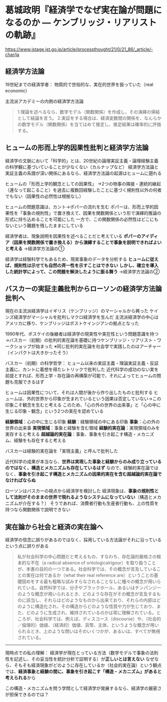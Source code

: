 # 葛城政明『経済学でなぜ実在論が問題になるのか ― ケンブリッジ・リアリストの軌跡』

<https://www.jstage.jst.go.jp/article/processthought/21/0/21_86/_article/-char/ja>

## 経済学方法論

19世紀までの経済学者：
物質的で世俗的な、実在的世界を扱っていた（real economic）

主流派アカデミーの内側の経済学方法論
> 1.理論を述べるなら、数学モデル（関数関係）を作成し、その演繹の帰結として結論を言う。
> 2.実証をする場合は、経済変数間の関係を、なんらかの数学モデル（関数関係）を当てはめて推定し、推定結果は確率的に評価する。

## ヒュームの形而上学的因果性批判と経済学方法論

経済学の文脈において「科学的」とは、20世紀の論理実証主義・論理経験主義の科学観に基づいていることが少なくない（カルナップなど）
経済学方法論と実証主義の系譜が深い関係にあるなら、経済学方法論の起源はヒュームに遡れる

ヒュームの「形而上学的観念としての因果性」
→2つの物事の隣接・連続的継起（連なって起こること）を過去に複数回経験したことに基づく規則性以外の何者でもない（因果性の必然性は根拠なし）

ヒュームの問題意識は、カント→ポパーの流れを生む
ポパーは、形而上学的因果性を「事象の規則性」で置き換えて、因果を関数関係という形で演繹的推論の形式に持ち込めることを可能にした
一方で、この関数関係の必然性はどこにもないという難題を残したままにしている

経済学者は、現象説明を因果性を述べることだと考えている
**ポパーのアイディア（因果を関数関係で置き換える）から演繹することで事象を説明できればよいと考える**
→経済学方法論の①

経済学は経験科学でもあるため、現実事象のデータを分析する
**ヒュームに従えば、規則性は示せても自然の斉一性を示すことはできない**
**しかし、確立を導入した統計学によって、この問題を解決したように振る舞う**
→経済学方法論の②

## バスカーの実証主義批判からローソンの経済学方法論批判へ

現在の主流派経済学はイギリス（ケンブリッジ）のマーシャルから興った
ケインズ経済学がマーシャルを批判しマクロ経済学を生んだ
主流派経済学の中心はアメリカに移り、ケンブリッジはポストケインジアンの拠点となった

1990年代、ポスケイの後継者は経済学の現実性や実在性という問題意識を持つ
→バスカー（初期）の批判的実在論を基礎に持つケンブリッジ・リアリスト・ワークショップが始まった
※同じ批判的実在論を社会学で実践したのはアーチャー（インパクトは大きかったそう）

バスカー（初期）の科学哲学：
ヒューム以来の実証主義・理論実証主義・反証主義に、カントに着想を得たレトリックで批判した
近代科学の成功のない実を前提とすれば、形而上学・存在論の再構築が可能で、それによってヒュームの問題も克服できるはず

ヒュームは因果性について、それは人間が後から作り出したものと批判する
ヒュームは、外的世界から印象が生まれているという因果は否定していない→この印象こそ観念を生むと考える
このため、「心の外の世界の出来事」と「心の中に生じる印象・観念」という2つの実在を認めている

**経験領域**：心の中に生じる印象
**経験**：経験領域の中にある印象
**事象**：心の外の世界の出来事
**実現領域**：事象と経験を含む領域
**経験的実在論**：実現領域のみを実存すると考える
**超越論的実在論**：事象、事象を引き起こす構造・メカニズム、経験をも存在すると考える

バスカーは経験的実在論を「実現主義」と呼んで批判した

近代科学の成果が本当なら、**世界は実現した事象と経験からのみ成り立っているのではなく、構造とメカニズムも存在しているはず**
なので、経験的実在論ではなく、**事象を引き起こす構造とメカニズムの因果的実在を含む超越論的実在論でなければならぬ**

ローソンはバスカーの視点から経済学を検討した
経済現象は、**事象の規則性として法則がそのままの世界で現れるようなシステムになっていない**〔構造とメカニズムが介在する？〕
そうであれば、消費者行動も生産者行動も、上の性質を持つなら関数関係で説明できない

## 実在論から社会と経済の実在論へ

経済学の信念に誤りがあるのではなく、採用している方法論がそれに沿っているという点に誤りがある

> 私が社会科学の中心問題だと考えるもの、すなわち、存在論的厳格さの根本的な不在（a radical absence of ontologicalrigour）を取り扱うことが、本書の目的の一つである。社会科学では、その概念が言及していることの実在は何であるか（what their real reference are）ということの基礎固めをする最も粗略な試みすらなされることなしに種々の概念が用いられている。自然科学では、分子やブラックホール、あるいはチンパンジーのような概念が用いられるとき、どのような存在がその概念が言及するものに該当し、それらはどのようなものから出来ており、それらの内部はどのように構造化され、その構造からどのような性質や力が生じており、また、どのように生成され、維持されているのかは常に理解されている。ところが、社会科学では、例えば、ディスコース（discourse）や、（社会的／倫理的）価値、（経済的）価値、貨幣、主体、というような概念が用いられるとき、上のような問いはそのいくつかが、あるいは、すべてが無視されている。

---

現時点での私の理解：
経済学が現在とっている方法（数学モデルで事象の法則性を記述し、その妥当性を統計分析で証明する）が**正しいとは言えない**
なぜなら、そもそも経済現象がどのように存在しているか（社会的実在論）という観点では、**経済事象と経験の間に、事象を引き起こす「構造・メカニズム」があると考えられる**から

この構造・メカニズムを問う学問として経済学が発展するなら、経済学の厳密さが担保できるのでは？
